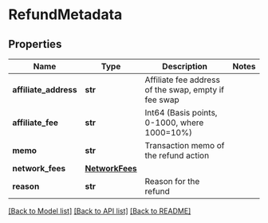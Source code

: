 # RefundMetadata

## Properties
Name | Type | Description | Notes
------------ | ------------- | ------------- | -------------
**affiliate_address** | **str** | Affiliate fee address of the swap, empty if fee swap | 
**affiliate_fee** | **str** | Int64 (Basis points, 0-1000, where 1000&#x3D;10%) | 
**memo** | **str** | Transaction memo of the refund action | 
**network_fees** | [**NetworkFees**](NetworkFees.md) |  | 
**reason** | **str** | Reason for the refund | 

[[Back to Model list]](../README.md#documentation-for-models) [[Back to API list]](../README.md#documentation-for-api-endpoints) [[Back to README]](../README.md)


